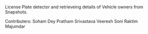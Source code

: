 License Plate detector and retrieveing details of Vehicle owners from Snapshots. 






Contributers:
Soham Dey
Pratham Srivastava
Veeresh Soni 
Raktim Majumdar

